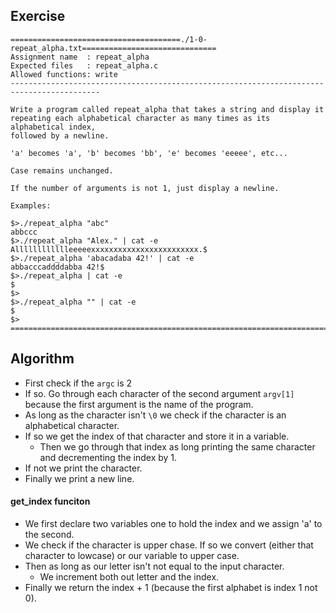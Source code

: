 ## Exercise

```
======================================./1-0-repeat_alpha.txt==============================
Assignment name  : repeat_alpha
Expected files   : repeat_alpha.c
Allowed functions: write
------------------------------------------------------------------------------------------

Write a program called repeat_alpha that takes a string and display it
repeating each alphabetical character as many times as its alphabetical index,
followed by a newline.

'a' becomes 'a', 'b' becomes 'bb', 'e' becomes 'eeeee', etc...

Case remains unchanged.

If the number of arguments is not 1, just display a newline.

Examples:

$>./repeat_alpha "abc"
abbccc
$>./repeat_alpha "Alex." | cat -e
Alllllllllllleeeeexxxxxxxxxxxxxxxxxxxxxxxx.$
$>./repeat_alpha 'abacadaba 42!' | cat -e
abbacccaddddabba 42!$
$>./repeat_alpha | cat -e
$
$>
$>./repeat_alpha "" | cat -e
$
$>
==========================================================================================
```

## Algorithm

- First check if the `argc` is 2
- If so. Go through each character of the second argument `argv[1]` because the first argument is the name of the program.
- As long as the character isn't `\0` we check if the character is an alphabetical character.
- If so we get the index of that character and store it in a variable.
	- Then we go through that index as long printing the same character and decrementing the index by 1.
- If not we print the character.
- Finally we print a new line.

#### get_index funciton
- We first declare two variables one to hold the index and we assign 'a' to the second.
- We check if the character is upper chase. If so we convert (either that character to lowcase) or our variable to upper case.
- Then as long as our letter isn't not equal to the input character.
	- We increment both out letter and the index.
- Finally we return the index + 1 (because the first alphabet is index 1 not 0).
